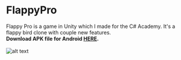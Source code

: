 # FlappyPro
Flappy Pro is a game in Unity which I made for the C# Academy. It's a flappy bird clone with couple new features.
<br />
**Download APK file for Android [HERE](https://1drv.ms/u/s!AlEh19ANmxgetTFH17mIrzxC94fF).**
<br /><br />
![alt text](http://i.imgur.com/jxKxwWT.gif)
